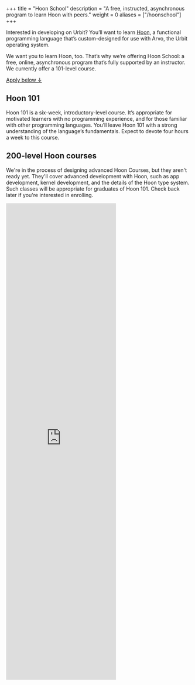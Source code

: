 +++
title = "Hoon School"
description = "A free, instructed, asynchronous program to learn Hoon with peers."
weight = 0
aliases = ["/hoonschool"]
+++

Interested in developing on Urbit? You’ll want to learn [Hoon](https://urbit.org/docs/tutorials/hoon/), a functional programming language that’s custom-designed for use with Arvo, the Urbit operating system.

We want you to learn Hoon, too. That’s why we’re offering Hoon School: a free, online, asynchronous program that’s fully supported by an instructor. We currently offer a 101-level course.

[Apply below ↓](#apply)

## Hoon 101

Hoon 101 is a six-week, introductory-level course. It’s appropriate for motivated learners with no programming experience, and for those familiar with other programming languages. You’ll leave Hoon 101 with a strong understanding of the language’s fundamentals. Expect to devote four hours a week to this course.

## 200-level Hoon courses

We're in the process of designing advanced Hoon Courses, but they aren't ready yet. They'll cover advanced development with Hoon, such as app development, kernel development, and the details of the Hoon type system. Such classes will be appropriate for graduates of Hoon 101. Check back later if you're interested in enrolling.

<script class="src="https://static.airtable.com/js/embed/embed_snippet_v1.js"></script><iframe id="apply" class="airtable-embed airtable-dynamic-height w-full" src="https://airtable.com/embed/shr8bb15QPR3hfQpG?backgroundColor=teal" frameborder="0" height="1300"></iframe>
